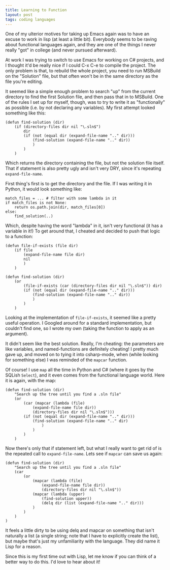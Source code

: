 ```yaml
---
title: Learning to Function
layout: post
tags: coding languages
---
```

One of my ulterior motives for taking up Emacs again was to have an
excuse to work in lisp (at least a little bit). Everybody seems to be
raving about functional languages again, and they are one of the
things I never really "got" in college (and never pursued afterward).

At work I was trying to switch to use Emacs for working on C#
projects, and I thought it'd be really nice if I could C-x C-e to
compile the project. The only problem is that, to rebuild the whole
project, you need to run MSBuild on the "Solution" file, but that
often won't be in the same directory as the file you're editing.

It seemed like a simple enough problem to search "up" from the current
directory to find the first Solution file, and then pass that in to
MSBuild. One of the rules I set up for myself, though, was to try to
write it as "functionally" as possible (i.e. by not declaring any
variables). My first attempt looked something like this:

	(defun find-solution (dir)
		(if (directory-files dir nil "\.sln$")
			dir
			(if (not (equal dir (expand-file-name ".." dir)))
				(find-solution (expand-file-name ".." dir))
				)
			)
		)

Which returns the directory containing the file, but not the solution
file itself. That if statement is also pretty ugly and isn't very DRY,
since it's repeating `expand-file-name`. 

First thing's first is to get the directory and the file. If I was
writing it in Python, it would look something like:

	match_files = ... # filter with some lambda in it
	if match_files is not None:
		return os.path.join(dir, match_files[0])
	else:
		find_solution(..)
		
Which, despite having the word "lambda" in it, isn't very functional
(it has a variable in it!) To get around that, I cheated and decided
to push that logic to a function:

	(defun file-if-exists (file dir)
		(if file
			(expand-file-name file dir)
			nil
			)
		)
		
	(defun find-solution (dir)
		(or
			(file-if-exists (car (directory-files dir nil "\.sln$")) dir)
			(if (not (equal dir (expand-file-name ".." dir)))
				(find-solution (expand-file-name ".." dir))
				)
			)
		)
		
Looking at the implementation of `file-if-exists`, it seemed like a
pretty useful operation. I Googled around for a standard
implementation, but couldn't find one, so I wrote my own (taking the
function to apply as an argument).

It didn't seem like the best solution. Really, I'm cheating: the
parameters are like variables, and named-functions are definitely
cheating! I pretty much gave up, and moved on to tying it into
csharp-mode, when (while looking for something else) I was reminded of
the `mapcar` function.

Of course! I use `map` all the time in Python and C# (where it goes by
the SQLish `Select`), and it even comes from the functional language
world. Here it is again, with the map: 
		
	(defun find-solution (dir)
		"Search up the tree until you find a .sln file"
		(or 
			(car (mapcar (lambda (file)
				(expand-file-name file dir))
				(directory-files dir nil "\.sln$")))
			(if (not (equal dir (expand-file-name ".." dir)))
				(find-solution (expand-file-name ".." dir)
					)
				)
			)
		)

Now there's only that if statement left, but what I really want to get
rid of is the repeated call to `expand-file-name`. Lets see if
`mapcar` can save us again:

	(defun find-solution (dir)
		"Search up the tree until you find a .sln file"
		(car
			(or 
				(mapcar (lambda (file)
					(expand-file-name file dir))
					(directory-files dir nil "\.sln$"))
				(mapcar (lambda (upper)
					(find-solution upper))
					(delq dir (list (expand-file-name ".." dir)))
				)
			)
		)
	)

It feels a little dirty to be using delq and mapcar on something that
isn't naturally a list (a single string; note that I have to
explicitly create the list), but maybe that's just my unfamiliarity
with the language. They did name it Lisp for a reason.

Since this is my first time out with Lisp, let me know if you can
think of a better way to do this. I'd love to hear about it!
